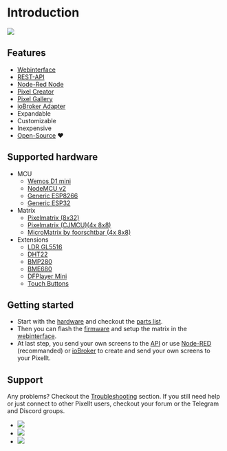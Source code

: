 # Introduction

![](/pixelit_pic.jpeg)

## Features

- [Webinterface](webinterface.html)
- [REST-API](api.html)
- [Node-Red Node](tools.html#node-red)
- [Pixel Creator](tools.html#pixel-creator)
- [Pixel Gallery](tools.html#pixel-gallery)
- [ioBroker Adapter](iobroker.html)
- Expandable
- Customizable
- Inexpensive
- [Open-Source](https://github.com/pixelit-project) :heart:

## Supported hardware

- MCU
  - [Wemos D1 mini](hardware.html#minimal-setup-basis)
  - [NodeMCU v2](hardware.html#minimal-setup-basis)
  - [Generic ESP8266](hardware.html#minimal-setup-basis)
  - [Generic ESP32](hardware.html#minimal-setup-basis)
- Matrix
  - [Pixelmatrix (8x32)](hardware.html#minimal-setup-basis)
  - [Pixelmatrix (CJMCU)(4x 8x8)](hardware.html#minimal-setup-basis)
  - [MicroMatrix by foorschtbar (4x 8x8)](hardware.html#minimal-setup-basis)
- Extensions
  - [LDR GL5516](hardware.html#ldr-gl5516-sensor-upgrade-brightness-lux)
  - [DHT22](hardware.html#dht22-sensor-upgrade-temperature-humidity)
  - [BMP280](hardware.html#bme280-sensor-upgrade-temperature-humidity-pressure)
  - [BME680](hardware.html#bme680-sensor-upgrade-temperature-humidity-pressure-gas)
  - [DFPlayer Mini](hardware.html#dfplayer-mini-upgrade-mp3-player)
  - [Touch Buttons](hardware.html#touch-buttons-upgrade-touch-sensor)

## Getting started

- Start with the [hardware](hardware.html) and checkout the [parts list](hardware.html#parts-list).
- Then you can flash the [firmware](firmware.html) and setup the matrix in the [webinterface](webinterface.html).
- At last step, you send your own screens to the [API](api.html) or use [Node-RED](nodered.html) (recommanded) or [ioBroker](iobroker.html) to create and send your own screens to your PixelIt.

## Support

Any problems? Checkout the [Troubleshooting](troubleshooting.html) section. If you still need help or just connect to other PixelIt users, checkout your forum or the Telegram and Discord groups.

- [![](https://img.shields.io/github/discussions/pixelit-project/PixelIt?&logo=github&label=GitHub%20Discussions&style=for-the-badge)](https://github.com/pixelit-project/PixelIt/discussions)
- [![](https://img.shields.io/endpoint?label=Telegram&style=for-the-badge&url=https%3A%2F%2Frunkit.io%2Fdamiankrawczyk%2Ftelegram-badge%2Fbranches%2Fmaster%3Furl%3Dhttps%3A%2F%2Ft.me%2Fpixelitdisplay)](https://t.me/pixelitdisplay)
- [![](https://img.shields.io/discord/558849582377861122?logo=discord&label=Discrod&style=for-the-badge)](https://discord.gg/JHE9P9zczW)
